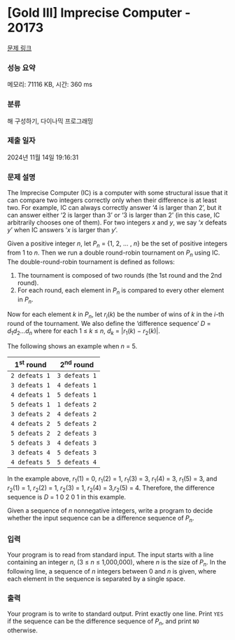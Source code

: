 # [Gold III] Imprecise Computer - 20173 

[문제 링크](https://www.acmicpc.net/problem/20173) 

### 성능 요약

메모리: 71116 KB, 시간: 360 ms

### 분류

해 구성하기, 다이나믹 프로그래밍

### 제출 일자

2024년 11월 14일 19:16:31

### 문제 설명

<p>The Imprecise Computer (IC) is a computer with some structural issue that it can compare two integers correctly only when their difference is at least two. For example, IC can always correctly answer ‘4 is larger than 2’, but it can answer either ‘2 is larger than 3’ or ‘3 is larger than 2’ (in this case, IC arbitrarily chooses one of them). For two integers <em>x</em> and <em>y</em>, we say ‘<em>x</em> defeats <em>y</em>’ when IC answers ‘<em>x</em> is larger than <em>y</em>’.</p>

<p>Given a positive integer <em>n</em>, let <em>P<sub>n</sub></em> = {1, 2, … , <em>n</em>} be the set of positive integers from 1 to <em>n</em>. Then we run a double round-robin tournament on <em>P<sub>n</sub></em> using IC. The double-round-robin tournament is defined as follows:</p>

<ol>
	<li>The tournament is composed of two rounds (the 1st round and the 2nd round).</li>
	<li>For each round, each element in <em>P<sub>n</sub></em> is compared to every other element in <em>P<sub>n</sub></em>.</li>
</ol>

<p>Now for each element <em>k</em> in <em>P<sub>n</sub></em>, let <em>r<sub>i</sub></em>(<em>k</em>) be the number of wins of <em>k</em> in the <em>i</em>-th round of the tournament. We also define the ‘difference sequence’ <em>D</em> = <em>d</em><sub>1</sub><em>d</em><sub>2</sub>…<em>d<sub>n</sub></em> where for each 1 ≤ <em>k</em> ≤ <em>n</em>, <em>d<sub>k</sub></em> = |<em>r</em><sub>1</sub>(<em>k</em>) − <em>r</em><sub>2</sub>(<em>k</em>)|.</p>

<p>The following shows an example when <em>n</em> = 5.</p>

<table class="table table-bordered table-center-30 th-center td-center">
	<thead>
		<tr>
			<th>1<sup>st</sup> round</th>
			<th>2<sup>nd</sup> round</th>
		</tr>
	</thead>
	<tbody>
		<tr>
			<td><code>2 defeats 1</code></td>
			<td><code>3 defeats 1</code></td>
		</tr>
		<tr>
			<td><code>3 defeats 1</code></td>
			<td><code>4 defeats 1</code></td>
		</tr>
		<tr>
			<td><code>4 defeats 1</code></td>
			<td><code>5 defeats 1</code></td>
		</tr>
		<tr>
			<td><code>5 defeats 1</code></td>
			<td><code>1 defeats 2</code></td>
		</tr>
		<tr>
			<td><code>3 defeats 2</code></td>
			<td><code>4 defeats 2</code></td>
		</tr>
		<tr>
			<td><code>4 defeats 2</code></td>
			<td><code>5 defeats 2</code></td>
		</tr>
		<tr>
			<td><code>5 defeats 2</code></td>
			<td><code>2 defeats 3</code></td>
		</tr>
		<tr>
			<td><code>5 defeats 3</code></td>
			<td><code>4 defeats 3</code></td>
		</tr>
		<tr>
			<td><code>3 defeats 4</code></td>
			<td><code>5 defeats 3</code></td>
		</tr>
		<tr>
			<td><code>4 defeats 5</code></td>
			<td><code>5 defeats 4</code></td>
		</tr>
	</tbody>
</table>

<p>In the example above, <em>r</em><sub>1</sub>(1) = 0, <em>r</em><sub>1</sub>(2) = 1, <em>r</em><sub>1</sub>(3) = 3, <em>r</em><sub>1</sub>(4) = 3, <em>r</em><sub>1</sub>(5) = 3, and <em>r</em><sub>2</sub>(1) = 1, <em>r</em><sub>2</sub>(2) = 1, <em>r</em><sub>2</sub>(3) = 1, <em>r</em><sub>2</sub>(4) = 3,<em>r</em><sub>2</sub>(5) = 4. Therefore, the difference sequence is <em>D</em> = 1 0 2 0 1 in this example.</p>

<p>Given a sequence of <em>n</em> nonnegative integers, write a program to decide whether the input sequence can be a difference sequence of <em>P<sub>n</sub></em>.</p>

### 입력 

 <p>Your program is to read from standard input. The input starts with a line containing an integer <em>n</em>, (3 ≤ <em>n</em> ≤ 1,000,000), where <em>n</em> is the size of <em>P<sub>n</sub></em>. In the following line, a sequence of <em>n</em> integers between 0 and <em>n</em> is given, where each element in the sequence is separated by a single space.</p>

### 출력 

 <p>Your program is to write to standard output. Print exactly one line. Print <code>YES</code> if the sequence can be the difference sequence of <em>P<sub>n</sub></em>, and print <code>NO</code> otherwise.</p>

